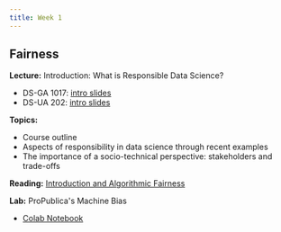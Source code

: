 ```yaml
---
title: Week 1
---
```


## Fairness

**Lecture:** Introduction: What is Responsible Data Science?

<!--  * DS-UA 202: [intro slides](../../../assets/1_intro_202.pdf) -->
* DS-GA 1017: [intro slides](../../../assets/1_Intro_1017.pdf)
* DS-UA 202: [intro slides](../../../assets/1_intro_202.pdf)

**Topics:**

* Course outline
* Aspects of responsibility in data science through recent examples
* The importance of a socio-technical perspective: stakeholders and trade-offs

**Reading:**  [Introduction and Algorithmic Fairness](../../../assets/fairness_reader_2023.pdf) 

**Lab:** ProPublica's Machine Bias

* [Colab Notebook](https://colab.research.google.com/drive/1WX-u4NJP-Crc3njwISLg9IEmJQnZu5Li)
